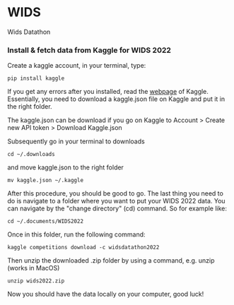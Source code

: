 # WIDS
Wids Datathon

### Install & fetch data from Kaggle for WIDS 2022

Create a kaggle account, in your terminal, type:

```
pip install kaggle
```

If you get any errors after you installed, read the [webpage](https://www.kaggle.com/docs/api) of Kaggle. Essentially, you need to download a kaggle.json file on Kaggle and put it in the right folder.

The kaggle.json can be download if you go on Kaggle to Account > Create new API token > Download Kaggle.json

Subsequently go in your terminal to downloads

```
cd ~/.downloads
```

and move kaggle.json to the right folder 

```
mv kaggle.json ~/.kaggle
```

After this procedure, you should be good to go. The last thing you need to do is navigate to a folder where you want to put your WIDS 2022 data. You can navigate by the "change directory" (cd) command. So for example like:

```
cd ~/.documents/WIDS2022
```

Once in this folder, run the following command:

```
kaggle competitions download -c widsdatathon2022
```

Then unzip the downloaded .zip folder by using a command, e.g. unzip (works in MacOS)

```
unzip wids2022.zip
```

Now you should have the data locally on your computer, good luck!
